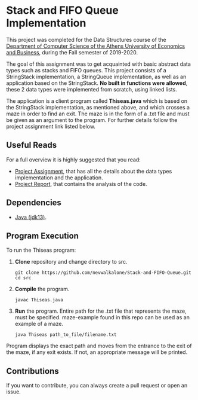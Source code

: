 # Stack and FIFO Queue Implementation

This project was completed for the Data Structures course of the [Department of Computer Science of the Athens University of Economics and Business](https://www.dept.aueb.gr/el/cs), during the Fall semester of 2019-2020.

The goal of this assignment was to get acquainted with basic abstract data types such as stacks and FIFO queues. This project consists of a StringStack implementation, a StringQueue implementation, as well as an application based on the StringStack. **No built in functions were allowed**, these 2 data types were implemented from scratch, using linked lists.

The application is a client program called **Thiseas.java** which is based on the StringStack implementation, as mentioned above, and which crosses a maze in order to find an exit. The maze is in the form of a .txt file and must be given as an argument to the program. For further details follow the project assignment link listed below.

## Useful Reads

For a full overview it is highly suggested that you read:

- [Project Assignment](https://github.com/nevwalkalone/Stack-and-FIFO-Queue/blob/main/assignment-report/project1-assignment.pdf), that has all the details about the data types implementation and the application.
- [Project Report](https://github.com/nevwalkalone/Stack-and-FIFO-Queue/blob/main/assignment-report/project1-report.pdf), that contains the analysis of the code.

## Dependencies

- [Java (jdk13)](https://www.oracle.com/java/technologies/javase/jdk13-archive-downloads.html).

## Program Execution

To run the Thiseas program:

1. **Clone** repository and change directory to src.

   ```console
   git clone https://github.com/nevwalkalone/Stack-and-FIFO-Queue.git
   cd src
   ```

2. **Compile** the program.

   ```console
   javac Thiseas.java
   ```

3. **Run** the program. Entire path for the .txt file that represents the maze, must be specified. maze-example found in this repo can be used as an example of a maze.

   ```console
   java Thiseas path_to_file/filename.txt
   ```

Program displays the exact path and moves from the entrance to the exit of the maze, if any exit exists. If not, an appropriate message will be printed.

## Contributions

If you want to contribute, you can always create a pull request or open an issue.
